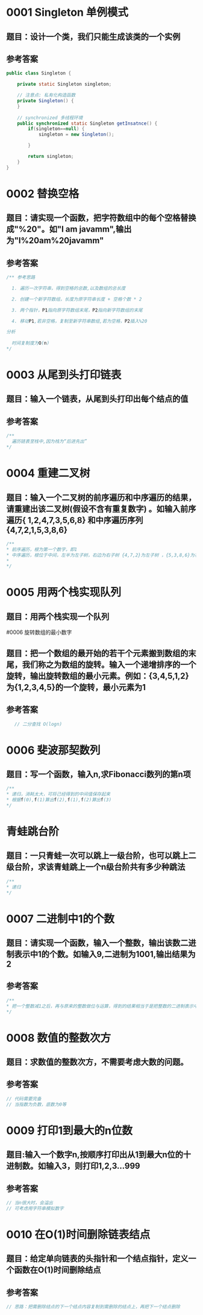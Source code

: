 # 0001 Singleton 单例模式
## 题目：设计一个类，我们只能生成该类的一个实例

## 参考答案
```Java
public class Singleton {

	private static Singleton singleton;

	// 注意点: 私有化构造函数
	private Singleton() {
	}
  
	// synchronized 多线程环境 
	public synchronized static Singleton getInsatnce() {
		if(singleton==null) {
			singleton = new Singleton();

		}		

		return singleton;
	}
}
```

# 0002 替换空格
## 题目：请实现一个函数，把字符数组中的每个空格替换成"%20"。如"I am javamm",输出为"I%20am%20javamm"

## 参考答案
```Java
/** 参考思路

  1. 遍历一次字符串，得到空格的总数,以及数组的总长度

  2. 创建一个新字符数组，长度为原字符串长度 + 空格个数 * 2

  3. 两个指针，P1指向原字符数组末尾，P2指向新字符数组的末尾 

  4. 移动P1,若非空格，复制至新字符串数组,若为空格，P2插入%20

分析
  
  时间复制度为O(n)
*/
```

# 0003 从尾到头打印链表
## 题目：输入一个链表，从尾到头打印出每个结点的值
## 参考答案
```Java
/**
  遍历链表至栈中,因为栈为“后进先出”
*/

```

# 0004 重建二叉树
## 题目：输入一个二叉树的前序遍历和中序遍历的结果，请重建出该二叉树(假设不含有重复数字) 。如输入前序遍历{ 1,2,4,7,3,5,6,8} 和中序遍历序列 {4,7,2,1,5,3,8,6}
```Java
/**
* 前序遍历，根为第一个数字，即1
* 中序遍历，根位于中间，左半为左子树，右边为右子树 {4,7,2}为左子树 ，{5,3,8,6}为右子树
* 
*/
```

# 0005 用两个栈实现队列
## 题目：用两个栈实现一个队列

#0006 旋转数组的最小数字
## 题目：把一个数组的最开始的若干个元素搬到数组的末尾，我们称之为数组的旋转。输入一个递增排序的一个旋转，输出旋转数组的最小元素。例如：{3,4,5,1,2} 为{1,2,3,4,5}的一个旋转，最小元素为1
## 参考答案
```Java
   // 二分查找 O(logn)
```

# 0006 斐波那契数列
## 题目：写一个函数，输入n,求Fibonacci数列的第n项
```Java
/**
* 递归，消耗太大，可将己经得到的中间值保存起来
* 根据f(0),f(1)算出f(2),f(1),f(2)算出f(3)
*/
```

# 青蛙跳台阶
## 题目：一只青蛙一次可以跳上一级台阶，也可以跳上二级台阶，求该青蛙跳上一个n级台阶共有多少种跳法
```Java
/**
* 递归
*/
```

# 0007 二进制中1的个数
## 题目：请实现一个函数，输入一个整数，输出该数二进制表示中1的个数。如输入9,二进制为1001,输出结果为2
## 参考答案
```Java
/**
* 把一个整数减1之后，再与原来的整数做位与运算，得到的结果相当于是把整数的二进制表示中的最右边一个1变成0
*/
```

# 0008 数值的整数次方

## 题目：求数值的整数次方，不需要考虑大数的问题。
## 参考答案
```Java
// 代码需要完备
// 当指数为负数，底数为0等
```

# 0009 打印1到最大的n位数
## 题目:输入一个数字n,按顺序打印出从1到最大n位的十进制数。如输入3，则打印1,2,3...999
## 参考答案
```Java
// 当n很大时，会溢出
// 可考虑用字符串模拟数字
```

# 0010 在O(1)时间删除链表结点
## 题目：给定单向链表的头指针和一个结点指针，定义一个函数在O(1)时间删除结点
## 参考答案
```Java
// 思路：把需删除结点的下一个结点内容复制到需删除的结点上，再把下一个结点删除
```
